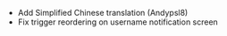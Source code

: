 - Add Simplified Chinese translation (Andypsl8)
- Fix trigger reordering on username notification screen
